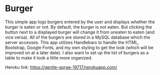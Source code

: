 # Burger

This simple app logs burgers entered by the user and displays whether the burger is eaten or not. By default, the burger is not eaten. But clicking the button next to a displayed burger will change it from uneaten to eaten (and vice versa). All of the burgers are stored in a MySQL database which the server accesses. This app utilizes Handlebars to handle the HTML, Bootstrap, Google Fonts, and my own styling to get the look (which will be improved on at a later date). I also want to set up the list of burgers as a table to make it look a little more organized.

Heroku link: https://gentle-gorge-19717.herokuapp.com/

